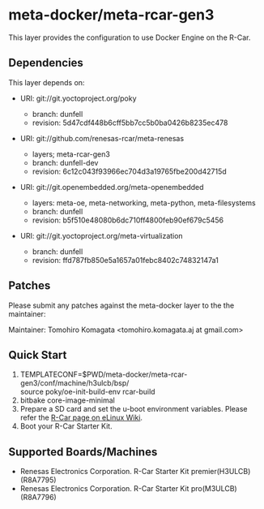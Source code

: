 # meta-docker/meta-rcar-gen3

This layer provides the configuration to use Docker Engine on the R-Car.

## Dependencies

This layer depends on:

* URI: git://git.yoctoproject.org/poky
  * branch: dunfell
  * revision: 5d47cdf448b6cff5bb7cc5b0ba0426b8235ec478

* URI: git://github.com/renesas-rcar/meta-renesas
  * layers; meta-rcar-gen3
  * branch: dunfell-dev
  * revision: 6c12c043f93966ec704d3a19765fbe200d42715d

* URI: git://git.openembedded.org/meta-openembedded
  * layers: meta-oe, meta-networking, meta-python, meta-filesystems
  * branch: dunfell
  * revision: b5f510e48080b6dc710ff4800feb90ef679c5456

* URI: git://git.yoctoproject.org/meta-virtualization
  * branch: dunfell
  * revision: ffd787fb850e5a1657a01febc8402c74832147a1

## Patches

Please submit any patches against the meta-docker layer to the the maintainer:

Maintainer: Tomohiro Komagata <tomohiro.komagata.aj at gmail.com>

## Quick Start

1. TEMPLATECONF=$PWD/meta-docker/meta-rcar-gen3/conf/machine/h3ulcb/bsp/ \
   source poky/oe-init-build-env rcar-build
2. bitbake core-image-minimal
3. Prepare a SD card and set the u-boot environment variables. Please refer the [R-Car page on eLinux Wiki](https://elinux.org/R-Car/Boards/Yocto-Gen3/v3.21.0#Running_Yocto_images).
4. Boot your R-Car Starter Kit.

## Supported Boards/Machines

- Renesas Electronics Corporation. R-Car Starter Kit premier(H3ULCB) (R8A7795)
- Renesas Electronics Corporation. R-Car Starter Kit pro(M3ULCB) (R8A7796)
